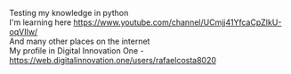 Testing my knowledge in python<br>
I'm learning here https://www.youtube.com/channel/UCmjj41YfcaCpZIkU-oqVIIw/<br>
And many other places on the internet<br>
My profile in Digital Innovation One - https://web.digitalinnovation.one/users/rafaelcosta8020<br>

